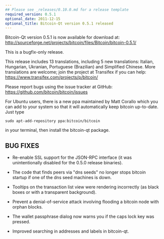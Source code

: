 ```yaml
---
## Please see _releases/0.10.0.md for a release template
required_version: 0.5.1
optional_date: 2011-12-15
optional_title: Bitcoin-Qt version 0.5.1 released
---
```

Bitcoin-Qt version 0.5.1 is now available for download at:
<http://sourceforge.net/projects/bitcoin/files/Bitcoin/bitcoin-0.5.1/>

This is a bugfix-only release.

This release includes 13 translations, including 5 new translations:
Italian, Hungarian, Ukranian, Portuguese (Brazilian) and Simplified Chinese.
More translations are welcome; join the project at Transifex if you can help:
<https://www.transifex.com/projects/p/bitcoin/>

Please report bugs using the issue tracker at GitHub:
<https://github.com/bitcoin/bitcoin/issues>

For Ubuntu users, there is a new ppa maintained by Matt Corallo which
you can add to your system so that it will automatically keep
bitcoin up-to-date.  Just type

    sudo apt-add-repository ppa:bitcoin/bitcoin
 
in your terminal, then install the bitcoin-qt package.

BUG FIXES
---------

* Re-enable SSL support for the JSON-RPC interface (it was unintentionally
disabled for the 0.5.0 release binaries).

* The code that finds peers via "dns seeds" no longer stops bitcoin startup
if one of the dns seed machines is down.

* Tooltips on the transaction list view were rendering incorrectly (as black boxes
or with a transparent background).

* Prevent a denial-of-service attack involving flooding a bitcoin node with
orphan blocks.

* The wallet passphrase dialog now warns you if the caps lock key was pressed.

* Improved searching in addresses and labels in bitcoin-qt.
